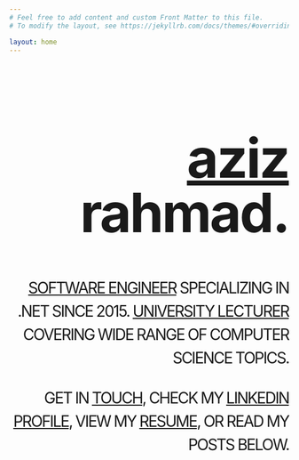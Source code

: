 ```yaml
---
# Feel free to add content and custom Front Matter to this file.
# To modify the layout, see https://jekyllrb.com/docs/themes/#overriding-theme-defaults

layout: home
---
```


<style type="text/css" media="screen">
  .container {
    margin: 10px auto;
    text-align: right;
  }
  .homepage-title {
    /* margin: 30px 0; */
    font-size: 7em;
    line-height: 1;
    letter-spacing: -3px;
    font-weight: bold;
    /*opacity: 0; /* Initially hidden */
  }
  .homepage-subtitle {
    margin: 30px 0;
    font-size: 2em;
    line-height: 1.5;
    letter-spacing: -2px;
    text-transform: uppercase
    /*animation: fadeInSlideRight 1s ease-in-out forwards; /* Fade in and slide from right */
  }

  .blur-in {
    animation: blurIn 1s ease-in-out;
  }

  .fade-in-slow {
    opacity: 0;
    animation: fadeInSlideRight 1s ease-in-out forwards;
  }

  @keyframes fadeInSlideRight {
            0% {
                transform: translateY(-20%);
                opacity: 0;
            }
            100% {
                transform: translateY(0);
                opacity: 1;
            }
        }
  @keyframes blurIn {
            0% {
                filter: blur(4px);
            }
            100% {
                filter: blur(0);
            }
        }
</style>

<div class="container">
  <h1 class="homepage-title"><a href="/about">aziz</a> rahmad.</h1>
  <p class="homepage-subtitle"><a href="/projects">Software engineer</a> specializing in .NET since 2015. <a href="/lecturing">University lecturer</a> covering wide range of computer science topics.</p>
  <p class="homepage-subtitle">Get in <a href="mailto:azayrahmad@gmail.com">touch</a>, check my <a href="https://www.linkedin.com/in/aziz-rahmad">LinkedIn profile</a>, view my <a href="/resume">resume</a>, or read my posts below.</p>
</div>
